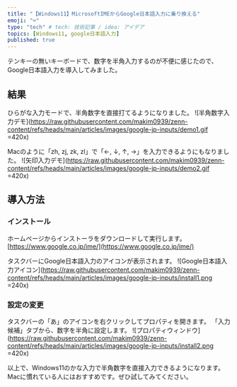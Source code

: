 ```yaml
---
title: "【Windows11】MicrosoftIMEからGoogle日本語入力に乗り換える"
emoji: "⌨️"
type: "tech" # tech: 技術記事 / idea: アイデア
topics: [Windows11, google日本語入力]
published: true
---
```


テンキーの無いキーボードで、数字を半角入力するのが不便に感じたので、
Google日本語入力を導入してみました。

## 結果

ひらがな入力モードで、半角数字を直接打てるようになりました。
![半角数字入力デモ](https://raw.githubusercontent.com/makim0939/zenn-content/refs/heads/main/articles/images/google-jp-inputs/demo1.gif =420x)

Macのように「zh, zj, zk, zl」で「←, ↓, ↑, →」を入力できるようにもなりました。
![矢印入力デモ](https://raw.githubusercontent.com/makim0939/zenn-content/refs/heads/main/articles/images/google-jp-inputs/demo2.gif =420x)

## 導入方法

### インストール

ホームページからインストーラをダウンロードして実行します。
[https://www.google.co.jp/ime/](https://www.google.co.jp/ime/)

タスクバーにGoogle日本語入力のアイコンが表示されます。
![Google日本語入力アイコン](https://raw.githubusercontent.com/makim0939/zenn-content/refs/heads/main/articles/images/google-jp-inputs/install1.png =240x)

### 設定の変更

タスクバーの「あ」のアイコンを右クリックしてプロパティを開きます。
「入力候補」タブから、数字を半角に設定します。
![プロパティウィンドウ](https://raw.githubusercontent.com/makim0939/zenn-content/refs/heads/main/articles/images/google-jp-inputs/install2.png =420x)

以上で、Windows11のかな入力で半角数字を直接入力できるようになります。
Macに慣れている人にはおすすめです。ぜひ試してみてください。